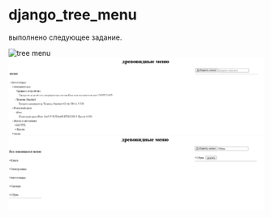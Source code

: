 # django_tree_menu
выполнено следующее задание.

![tree menu](https://user-images.githubusercontent.com/87494028/214671666-d779440f-0d3f-4cdb-85b3-92fe1d18fdb1.png)
![tree menu](https://github.com/robinho101/django_tree_menu/blob/master/screens/Screenshot%20Capture%20-%202023-06-22%20-%2023-52-35.png?raw=true)
![tree menu](https://github.com/robinho101/django_tree_menu/blob/master/screens/Screenshot%20Capture%20-%202023-06-22%20-%2023-53-23.png?raw=true)

